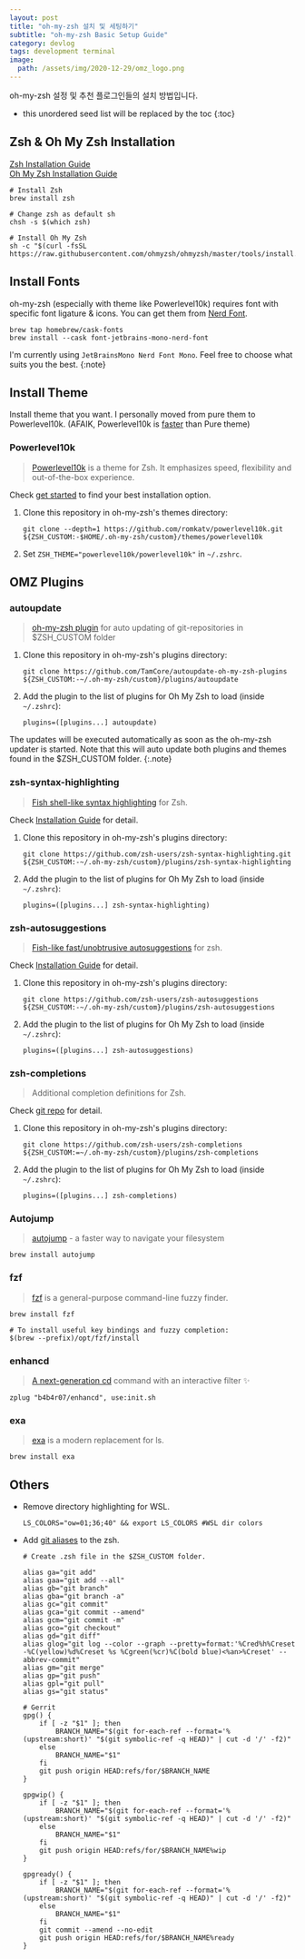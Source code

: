 ```yaml
---
layout: post
title: "oh-my-zsh 설치 및 세팅하기"
subtitle: "oh-my-zsh Basic Setup Guide"
category: devlog
tags: development terminal
image:
  path: /assets/img/2020-12-29/omz_logo.png
---
```


oh-my-zsh 설정 및 추천 플로그인들의 설치 방법입니다.

<!--more-->

* this unordered seed list will be replaced by the toc
{:toc}

## Zsh & Oh My Zsh Installation

[Zsh Installation Guide](https://github.com/ohmyzsh/ohmyzsh/wiki/Installing-ZSH)<br>
[Oh My Zsh Installation Guide](https://github.com/ohmyzsh/ohmyzsh#basic-installation)

```shell
# Install Zsh
brew install zsh

# Change zsh as default sh
chsh -s $(which zsh)

# Install Oh My Zsh
sh -c "$(curl -fsSL https://raw.githubusercontent.com/ohmyzsh/ohmyzsh/master/tools/install.sh)"
```

## Install Fonts

oh-my-zsh (especially with theme like Powerlevel10k) requires font with specific font ligature & icons.
You can get them from [Nerd Font](https://github.com/ryanoasis/nerd-fonts#font-installation).

```shell
brew tap homebrew/cask-fonts
brew install --cask font-jetbrains-mono-nerd-font
```

I'm currently using `JetBrainsMono Nerd Font Mono`. Feel free to choose what suits you the best.
{:note}

## Install Theme

Install theme that you want. I personally moved from pure them to Powerlevel10k.
(AFAIK, Powerlevel10k is [faster](https://gist.github.com/romkatv/7cbab80dcbc639003066bb68b9ae0bbf) than Pure theme)

### Powerlevel10k

> [Powerlevel10k](https://github.com/romkatv/powerlevel10k) is a theme for Zsh. It emphasizes speed, flexibility and out-of-the-box experience.

Check [get started](https://github.com/romkatv/powerlevel10k#get-started) to find your best installation option.

1. Clone this repository in oh-my-zsh's themes directory:

    ```shell
    git clone --depth=1 https://github.com/romkatv/powerlevel10k.git ${ZSH_CUSTOM:-$HOME/.oh-my-zsh/custom}/themes/powerlevel10k
    ```

2. Set `ZSH_THEME="powerlevel10k/powerlevel10k"` in `~/.zshrc`.

## OMZ Plugins

### autoupdate

> [oh-my-zsh plugin](https://github.com/TamCore/autoupdate-oh-my-zsh-plugins) for auto updating of git-repositories in $ZSH_CUSTOM folder

1. Clone this repository in oh-my-zsh's plugins directory:

    ```shell
    git clone https://github.com/TamCore/autoupdate-oh-my-zsh-plugins ${ZSH_CUSTOM:-~/.oh-my-zsh/custom}/plugins/autoupdate
    ```

2. Add the plugin to the list of plugins for Oh My Zsh to load (inside `~/.zshrc`):

    ```shell
    plugins=([plugins...] autoupdate)
    ```

The updates will be executed automatically as soon as the oh-my-zsh updater is started.
Note that this will auto update both plugins and themes found in the $ZSH_CUSTOM folder.
{:.note}

### zsh-syntax-highlighting

> [Fish shell-like syntax highlighting](https://github.com/zsh-users/zsh-syntax-highlighting) for Zsh.

Check [Installation Guide](https://github.com/zsh-users/zsh-syntax-highlighting/blob/master/INSTALL.md) for detail.

1. Clone this repository in oh-my-zsh's plugins directory:

    ```shell
    git clone https://github.com/zsh-users/zsh-syntax-highlighting.git ${ZSH_CUSTOM:-~/.oh-my-zsh/custom}/plugins/zsh-syntax-highlighting
    ```

2. Add the plugin to the list of plugins for Oh My Zsh to load (inside `~/.zshrc`):

    ```shell
    plugins=([plugins...] zsh-syntax-highlighting)
    ```

### zsh-autosuggestions

> [Fish-like fast/unobtrusive autosuggestions](https://github.com/zsh-users/zsh-autosuggestions) for zsh.

Check [Installation Guide](https://github.com/zsh-users/zsh-autosuggestions/blob/master/INSTALL.md) for detail.

1. Clone this repository in oh-my-zsh's plugins directory:

    ```shell
    git clone https://github.com/zsh-users/zsh-autosuggestions ${ZSH_CUSTOM:-~/.oh-my-zsh/custom}/plugins/zsh-autosuggestions
    ```

2. Add the plugin to the list of plugins for Oh My Zsh to load (inside `~/.zshrc`):

    ```shell
    plugins=([plugins...] zsh-autosuggestions)
    ```

### zsh-completions

> Additional completion definitions for Zsh.

Check [git repo](https://github.com/zsh-users/zsh-completions#oh-my-zsh) for detail.

1. Clone this repository in oh-my-zsh's plugins directory:

    ```shell
    git clone https://github.com/zsh-users/zsh-completions ${ZSH_CUSTOM:=~/.oh-my-zsh/custom}/plugins/zsh-completions
    ```

2. Add the plugin to the list of plugins for Oh My Zsh to load (inside `~/.zshrc`):

    ```shell
    plugins=([plugins...] zsh-completions)
    ```

### Autojump

> [autojump](https://github.com/wting/autojump) - a faster way to navigate your filesystem

```shell
brew install autojump
```

### fzf

> [fzf](https://github.com/junegunn/fzf) is a general-purpose command-line fuzzy finder.

```shell
brew install fzf

# To install useful key bindings and fuzzy completion:
$(brew --prefix)/opt/fzf/install
```

### enhancd

> [A next-generation cd](https://github.com/b4b4r07/enhancd) command with an interactive filter ✨

```shell
zplug "b4b4r07/enhancd", use:init.sh
```

### exa

> [exa](https://github.com/ogham/exa) is a modern replacement for ls.

```shell
brew install exa
```

## Others

* Remove directory highlighting for WSL.

    ```shell
    LS_COLORS="ow=01;36;40" && export LS_COLORS #WSL dir colors
    ```

* Add [git aliases](https://gist.github.com/LazyRen/89e3faaf518c137530d6d80ed5a9773a) to the zsh.

    ```shell
    # Create .zsh file in the $ZSH_CUSTOM folder.

    alias ga="git add"
    alias gaa="git add --all"
    alias gb="git branch"
    alias gba="git branch -a"
    alias gc="git commit"
    alias gca="git commit --amend"
    alias gcm="git commit -m"
    alias gco="git checkout"
    alias gd="git diff"
    alias glog="git log --color --graph --pretty=format:'%Cred%h%Creset -%C(yellow)%d%Creset %s %Cgreen(%cr)%C(bold blue)<%an>%Creset' --abbrev-commit"
    alias gm="git merge"
    alias gp="git push"
    alias gpl="git pull"
    alias gs="git status"

    # Gerrit
    gpg() {
        if [ -z "$1" ]; then
            BRANCH_NAME="$(git for-each-ref --format='%(upstream:short)' "$(git symbolic-ref -q HEAD)" | cut -d '/' -f2)"
        else
            BRANCH_NAME="$1"
        fi
        git push origin HEAD:refs/for/$BRANCH_NAME
    }

    gpgwip() {
        if [ -z "$1" ]; then
            BRANCH_NAME="$(git for-each-ref --format='%(upstream:short)' "$(git symbolic-ref -q HEAD)" | cut -d '/' -f2)"
        else
            BRANCH_NAME="$1"
        fi
        git push origin HEAD:refs/for/$BRANCH_NAME%wip
    }

    gpgready() {
        if [ -z "$1" ]; then
            BRANCH_NAME="$(git for-each-ref --format='%(upstream:short)' "$(git symbolic-ref -q HEAD)" | cut -d '/' -f2)"
        else
            BRANCH_NAME="$1"
        fi
        git commit --amend --no-edit
        git push origin HEAD:refs/for/$BRANCH_NAME%ready
    }
    ```
